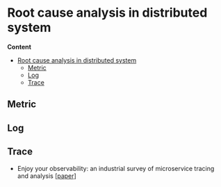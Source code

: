 # Root cause analysis in distributed system

**Content**
- [Root cause analysis in distributed system](#root-cause-analysis-in-distributed-system)
  - [Metric](#metric)
  - [Log](#log)
  - [Trace](#trace)


## Metric

## Log

## Trace

- Enjoy your observability: an industrial survey of microservice tracing and analysis [[paper]](https://link.springer.com/article/10.1007/s10664-021-10063-9) 